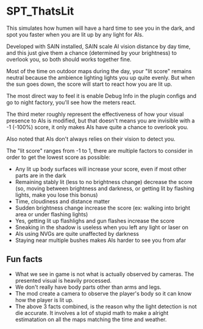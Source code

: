 # SPT_ThatsLit

This simulates how humen will have a hard time to see you in the dark, and spot you faster when you are lit up by any light for AIs.

Developed with SAIN installed, SAIN scale AI vision distance by day time, and this just give them a chance (determined by your brightness) to overlook you, so both should works together fine.

Most of the time on outdoor maps during the day, your "lit score" remains neutral because the ambience lighting lights you up quite evenly. But when the sun goes down, the score will start to react how you are lit up.

The most direct way to feel it is enable Debug Info in the plugin configs and go to night factory, you'll see how the meters react.

The third meter roughly represent the effectiveness of how your visual presence to AIs is modified, but that doesn't means you are invisible with a -1 (-100%) score, it only makes AIs have quite a chance to overlook you.

Also noted that AIs don't always relies on their vision to detect you.

The "lit score" ranges from -1 to 1, there are multiple factors to consider in order to get the lowest score as possible:

- Any lit up body surfaces will increase your score, even if most other parts are in the dark
- Remaining stably lit (less to no brightness change) decrease the score (so, moving between brightness and darkness, or getting lit by flashing lights, make you lose this bonus)
- Time, cloudiness and distance matter
- Sudden brightness change increase the score (ex: walking into bright area or under flashing lights)
- Yes, getting lit up flashlighs and gun flashes increase the score
- Sneaking in the shadow is useless when you left any light or laser on
- AIs using NVGs are quite unaffected by darkness
- Staying near multiple bushes makes AIs harder to see you from afar

## Fun facts

- What we see in game is not what is actually observed by cameras. The presented visual is heavily processed.
- We don't really have body parts other than arms and legs.
- The mod create a camera to observe the player's body so it can know how the player is lit up.
- The above 3 facts combined, is the reason why the light detection is not die accurate. It involves a lot of stupid math to make a alright estimatation on all the maps matching the time and weather.
